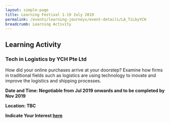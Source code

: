 ```yaml
---
layout: simple-page
title: Learning Festival 1-19 July 2019
permalink: /events/learning-journeys/event-details/LA_TiLbyYCH
breadcrumb: Learning Activity
---
```


## Learning Activity 
### Tech in Logistics by YCH Pte Ltd

How did your online purchases arrive at your doorstep? Examine how firms in traditional fields such as logistics are using technology to inovate and improve the logistics and shipping processes. 

**Date and Time: Negotiable from Jul 2019 onwards and to be completed by Nov 2019**

**Location: TBC**

**Indicate Your Interest [here](https://www.eventbrite.sg/e/step-into-my-shoes-making-a-difference-as-a-probation-officer-tickets-61082209533)** 

